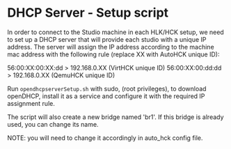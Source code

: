 # DHCP Server - Setup script

In order to connect to the Studio machine in each HLK/HCK setup, we need to set up a DHCP server that will provide each studio with a unique IP address.  The server will assign the IP address according to the machine mac address with the following rule (replace XX with AutoHCK unique ID):

56:00:XX:00:XX:dd > 192.168.0.XX (VirtHCK unique ID)
56:00:XX:00:dd:dd > 192.168.0.XX (QemuHCK unique ID)

Run `opendhcpserverSetup.sh` with sudo, (root privileges), to download openDHCP, install it as a service and configure it with the required IP assignment rule.

The script will also create a new bridge named 'br1'. If this bridge is already used, you can change its name.

NOTE: you will need to change it accordingly in auto_hck config file.
